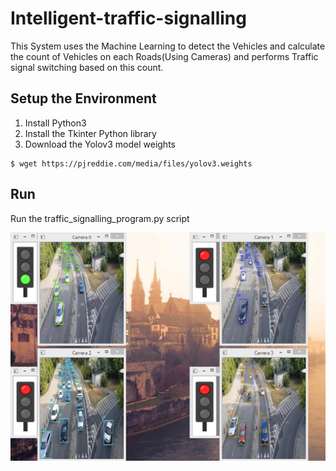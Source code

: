 # Intelligent-traffic-signalling
This System uses the Machine Learning to detect the Vehicles and calculate the count of Vehicles on each Roads(Using Cameras) and performs Traffic signal switching based on this count.

## Setup the Environment
1. Install Python3
2. Install the Tkinter Python library
3. Download the Yolov3 model weights
```
$ wget https://pjreddie.com/media/files/yolov3.weights
```
## Run
Run the traffic_signalling_program.py script

![alt text](https://raw.githubusercontent.com/vignesh-nv/intelligent-traffic-signalling/master/output.PNG)

